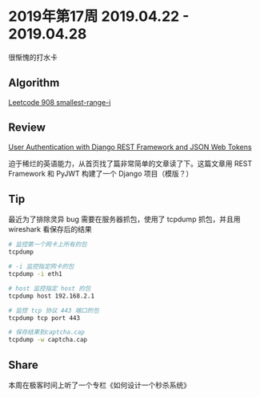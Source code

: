 # 2019年第17周 2019.04.22 - 2019.04.28

很惭愧的打水卡

## Algorithm

[Leetcode 908 smallest-range-i](https://github.com/kdwycz/Workbook/tree/master/LeetCode%20Algorithms/908.smallest-range-i)

## Review

[User Authentication with Django REST Framework and JSON Web Tokens](https://medium.com/@sebastianojeda/user-authentication-with-django-rest-framework-and-json-web-tokens-747ea4d84b9f)

迫于稀烂的英语能力，从首页找了篇非常简单的文章读了下。这篇文章用 REST Framework 和 PyJWT 构建了一个 Django 项目（模版？）

## Tip

最近为了排除灵异 bug 需要在服务器抓包，使用了 tcpdump 抓包，并且用 wireshark 看保存后的结果

```bash
# 监控第一个网卡上所有的包
tcpdump

# -i 监控指定网卡的包
tcpdump -i eth1

# host 监控指定 host 的包
tcpdump host 192.168.2.1

# 监控 tcp 协议 443 端口的包
tcpdump tcp port 443

# 保存结果到captcha.cap
tcpdump -w captcha.cap
```

## Share

本周在极客时间上听了一个专栏《如何设计一个秒杀系统》
